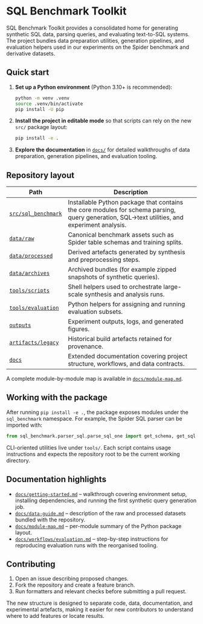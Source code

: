 # SQL Benchmark Toolkit

SQL Benchmark Toolkit provides a consolidated home for generating synthetic SQL data, parsing queries, and evaluating text-to-SQL systems. The project bundles data preparation utilities, generation pipelines, and evaluation helpers used in our experiments on the Spider benchmark and derivative datasets.

## Quick start

1. **Set up a Python environment** (Python 3.10+ is recommended):
   ```bash
   python -m venv .venv
   source .venv/bin/activate
   pip install -U pip
   ```
2. **Install the project in editable mode** so that scripts can rely on the new `src/` package layout:
   ```bash
   pip install -e .
   ```
3. **Explore the documentation** in [`docs/`](docs/README.md) for detailed walkthroughs of data preparation, generation pipelines, and evaluation tooling.

## Repository layout

| Path | Description |
| --- | --- |
| [`src/sql_benchmark`](src/sql_benchmark) | Installable Python package that contains the core modules for schema parsing, query generation, SQL→text utilities, and experiment analysis. |
| [`data/raw`](data/raw) | Canonical benchmark assets such as Spider table schemas and training splits. |
| [`data/processed`](data/processed) | Derived artefacts generated by synthesis and preprocessing steps. |
| [`data/archives`](data/archives) | Archived bundles (for example zipped snapshots of synthetic queries). |
| [`tools/scripts`](tools/scripts) | Shell helpers used to orchestrate large-scale synthesis and analysis runs. |
| [`tools/evaluation`](tools/evaluation) | Python helpers for assigning and running evaluation subsets. |
| [`outputs`](outputs) | Experiment outputs, logs, and generated figures. |
| [`artifacts/legacy`](artifacts/legacy) | Historical build artefacts retained for provenance. |
| [`docs`](docs) | Extended documentation covering project structure, workflows, and data contracts. |

A complete module-by-module map is available in [`docs/module-map.md`](docs/module-map.md).

## Working with the package

After running `pip install -e .`, the package exposes modules under the `sql_benchmark` namespace. For example, the Spider SQL parser can be imported with:

```python
from sql_benchmark.parser_sql.parse_sql_one import get_schema, get_sql
```

CLI-oriented utilities live under `tools/`. Each script contains usage instructions and expects the repository root to be the current working directory.

## Documentation highlights

- [`docs/getting-started.md`](docs/getting-started.md) – walkthrough covering environment setup, installing dependencies, and running the first synthetic query generation job.
- [`docs/data-guide.md`](docs/data-guide.md) – description of the raw and processed datasets bundled with the repository.
- [`docs/module-map.md`](docs/module-map.md) – per-module summary of the Python package layout.
- [`docs/workflows/evaluation.md`](docs/workflows/evaluation.md) – step-by-step instructions for reproducing evaluation runs with the reorganised tooling.

## Contributing

1. Open an issue describing proposed changes.
2. Fork the repository and create a feature branch.
3. Run formatters and relevant checks before submitting a pull request.

The new structure is designed to separate code, data, documentation, and experimental artefacts, making it easier for new contributors to understand where to add features or locate results.
